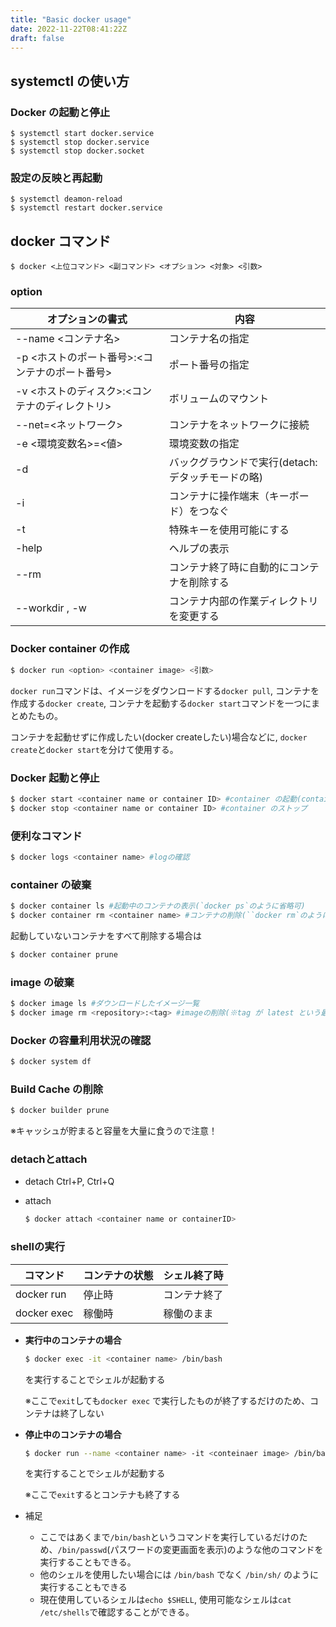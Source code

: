 ```yaml
---
title: "Basic docker usage"
date: 2022-11-22T08:41:22Z
draft: false
---
```


## systemctl の使い方
### Docker の起動と停止
```
$ systemctl start docker.service
$ systemctl stop docker.service
$ systemctl stop docker.socket
```

### 設定の反映と再起動
```
$ systemctl deamon-reload
$ systemctl restart docker.service
```

## docker コマンド

```
$ docker <上位コマンド> <副コマンド> <オプション> <対象> <引数>
```
### option
|オプションの書式|内容|
| --- | --- |
|--name <コンテナ名> | コンテナ名の指定|
|-p <ホストのポート番号>:<コンテナのポート番号>|ポート番号の指定|
|-v <ホストのディスク>:<コンテナのディレクトリ> | ボリュームのマウント|
|--net=<ネットワーク> | コンテナをネットワークに接続|
|-e <環境変数名>=<値>|環境変数の指定|
|-d | バックグラウンドで実行(detach: デタッチモードの略)|
|-i | コンテナに操作端末（キーボード）をつなぐ|
|-t|特殊キーを使用可能にする|
|-help|ヘルプの表示|
|--rm|コンテナ終了時に自動的にコンテナを削除する|
|--workdir <path>, -w <path>|コンテナ内部の作業ディレクトリを変更する|


### Docker container の作成
```bash
$ docker run <option> <container image> <引数>
```
`docker run`コマンドは、イメージをダウンロードする`docker pull`, コンテナを作成する`docker create`, コンテナを起動する`docker start`コマンドを一つにまとめたもの。

コンテナを起動せずに作成したい(docker createしたい)場合などに, `docker create`と`docker start`を分けて使用する。

### Docker 起動と停止
```bash
$ docker start <container name or container ID> #container の起動(container ID は他と重複しない先頭数文字だけでOK！)
$ docker stop <container name or container ID> #container のストップ
```

### 便利なコマンド
```bash
$ docker logs <container name> #logの確認
```

### container の破棄
```bash
$ docker container ls #起動中のコンテナの表示(`docker ps`のように省略可)
$ docker container rm <container name> #コンテナの削除(``docker rm`のように省略可)
```
起動していないコンテナをすべて削除する場合は
```bash
$ docker container prune
```

### image の破棄
```bash
$ docker image ls #ダウンロードしたイメージ一覧
$ docker image rm <repository>:<tag> #imageの削除(※tag が latest という最新版を表す値の場合は省略可, `docker rmi` のように省略可)
```

### Docker の容量利用状況の確認

```bash 
$ docker system df
```

### Build Cache の削除

```bash
$ docker builder prune
```
※キャッシュが貯まると容量を大量に食うので注意！

### detachとattach
- detach
    Ctrl+P, Ctrl+Q

- attach
    ```bash
    $ docker attach <container name or containerID>
    ```

### shellの実行
| コマンド|コンテナの状態|シェル終了時|
| --- | --- | --- |
|docker run | 停止時|コンテナ終了|
|docker exec|稼働時|稼働のまま|

- **実行中のコンテナの場合**
    ```bash
    $ docker exec -it <container name> /bin/bash
    ```
    を実行することでシェルが起動する

    ※ここで`exit`しても`docker exec` で実行したものが終了するだけのため、コンテナは終了しない

- **停止中のコンテナの場合**
    ```bash
    $ docker run --name <container name> -it <conteinaer image> /bin/bash
    ```
    を実行することでシェルが起動する

    ※ここで`exit`するとコンテナも終了する

- 補足
    - ここではあくまで`/bin/bash`というコマンドを実行しているだけのため、`/bin/passwd`(パスワードの変更画面を表示)のような他のコマンドを実行することもできる。
    - 他のシェルを使用したい場合には `/bin/bash` でなく `/bin/sh/` のように実行することもできる
    - 現在使用しているシェルは`echo $SHELL`, 使用可能なシェルは`cat /etc/shells`で確認することができる。
